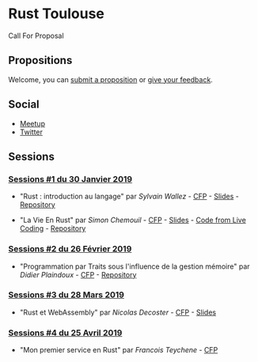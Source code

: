 # Rust Toulouse

Call For Proposal

## Propositions

Welcome, you can [submit a proposition](https://github.com/Rust-Toulouse/CFP/issues/new?template=call-for-participation.md) or [give your feedback](https://github.com/Rust-Toulouse/CFP/issues).

## Social

- [Meetup](https://www.meetup.com/Toulouse-Rust-Meetup/)
- [Twitter](https://twitter.com/Rust_Toulouse)

## Sessions

### [Sessions #1 du 30 Janvier 2019](https://github.com/Rust-Toulouse/CFP/wiki/Session-%231) 

- "Rust : introduction au langage" par *Sylvain Wallez* -
[CFP](https://github.com/Rust-Toulouse/CFP/issues/4) - [Slides](https://swallez.github.io/introduction-to-rust/slide-1.html) - [Repository](https://github.com/swallez/introduction-to-rust) 

- "La Vie En Rust" par *Simon Chemouil* - [CFP](https://github.com/Rust-Toulouse/CFP/issues/3) - [Slides](https://github.com/magnet/trm-la-vie-en-rust/blob/master/trm-la-vie-en-rust-2019-handout.pdf) - [Code from Live Coding](https://github.com/magnet/trm-la-vie-en-rust/tree/master/live-coding) - [Repository](https://github.com/magnet/trm-la-vie-en-rust)

### [Sessions #2 du 26 Février 2019](https://github.com/Rust-Toulouse/CFP/wiki/Session-%232)

- "Programmation par Traits sous l'influence de la gestion mémoire" par *Didier Plaindoux* - [CFP](https://github.com/Rust-Toulouse/CFP/issues/1) - [Repository](https://github.com/d-plaindoux/rust-traits)

### [Sessions #3 du 28 Mars 2019](https://github.com/Rust-Toulouse/CFP/wiki/Session-%233)

- "Rust et WebAssembly" par *Nicolas Decoster* - [CFP](https://github.com/Rust-Toulouse/CFP/issues/5) - [Slides](https://slides.com/nnodot/rust_toulouse_webassembly_2019)

### [Sessions #4 du 25 Avril 2019](https://github.com/Rust-Toulouse/CFP/wiki/Session-%234)

- "Mon premier service en Rust" par *Francois Teychene* - [CFP](https://github.com/Rust-Toulouse/CFP/issues/2)
